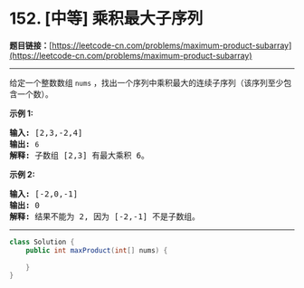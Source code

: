 # 152. [中等] 乘积最大子序列

**题目链接：**[https://leetcode-cn.com/problems/maximum-product-subarray](https://leetcode-cn.com/problems/maximum-product-subarray)

---

<div class="content__1Y2H">
 <div class="notranslate">
  <p>给定一个整数数组 <code>nums</code>&nbsp;，找出一个序列中乘积最大的连续子序列（该序列至少包含一个数）。</p> 
  <p><strong>示例 1:</strong></p> 
  <pre class="language-text"><strong>输入:</strong> [2,3,-2,4]
<strong>输出:</strong> <code>6</code>
<strong>解释:</strong>&nbsp;子数组 [2,3] 有最大乘积 6。
</pre> 
  <p><strong>示例 2:</strong></p> 
  <pre class="language-text"><strong>输入:</strong> [-2,0,-1]
<strong>输出:</strong> 0
<strong>解释:</strong>&nbsp;结果不能为 2, 因为 [-2,-1] 不是子数组。</pre> 
 </div>
</div>

---

```java
class Solution {
    public int maxProduct(int[] nums) {
        
    }
}
```